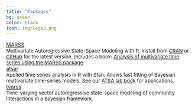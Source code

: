 ```yaml
---
title: "Packages"
bg: green
color: black
icon: img/logo2.png
---
```


<div id="pkgscontainer">
<div id="pkgsbox">
<a class="boxlinks"  href="https://github.com/nwfsc-timeseries/MARSS">MARSS</a><br>
<span style="font-size: 10pt">Multivariate Autoregressive State-Space Modeling with R. Install from <a href="https://cran.r-project.org/web/packages/MARSS/index.html">CRAN</a> or <a href="https://github.com/nwfsc-timeseries/MARSS">GitHub</a> for the latest version.  Includes a book: <a href="https://cran.r-project.org/web/packages/MARSS/vignettes/UserGuide.pdf">Analysis of multivariate time series using the MARSS package</a>.</span></div>
<div id="pkgsbox">
<a class="boxlinks"  href="https://github.com/nwfsc-timeseries/atsar">atsar</a><br>
<span style="font-size: 10pt">Applied time series analysis in R with Stan. Allows fast fitting of Bayesian multivariate time-series models.  See our <a href="https://nwfsc-timeseries.github.io/atsa-labs/">ATSA lab book</a> for applications.</span>
</div>
<a class="boxlinks"  href="https://github.com/nwfsc-timeseries/tvarss">tvarss</a><br>
<span style="font-size: 10pt">Time-varying vector autoregressive state-space modeling of community interactions in a Bayesian framework.</span></div>
</div>
